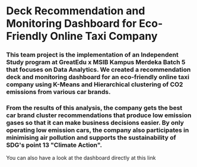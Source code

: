 # Deck Recommendation and Monitoring Dashboard for Eco-Friendly Online Taxi Company

### This team project is the implementation of an Independent Study program at GreatEdu x MSIB Kampus Merdeka Batch 5 that focuses on Data Analytics. We created a recommendation deck and monitoring dashboard for an eco-friendly online taxi company using K-Means and Hierarchical clustering of CO2 emissions from various car brands. 

### From the results of this analysis, the company gets the best car brand cluster recommendations that produce low emission gases so that it can make business decisions easier. By only operating low emission cars, the company also participates in minimising air pollution and supports the sustainability of SDG's point 13 "Climate Action".

You can also have a look at the dashboard directly at this link 
